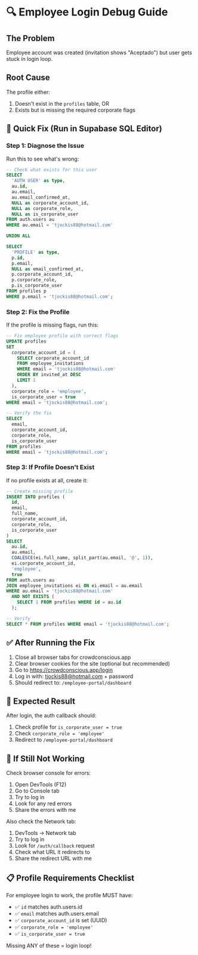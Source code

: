 # 🔍 Employee Login Debug Guide

## The Problem
Employee account was created (invitation shows "Aceptado") but user gets stuck in login loop.

## Root Cause
The profile either:
1. Doesn't exist in the `profiles` table, OR
2. Exists but is missing the required corporate flags

## 🔧 Quick Fix (Run in Supabase SQL Editor)

### Step 1: Diagnose the Issue
Run this to see what's wrong:

```sql
-- Check what exists for this user
SELECT 
  'AUTH USER' as type,
  au.id,
  au.email,
  au.email_confirmed_at,
  NULL as corporate_account_id,
  NULL as corporate_role,
  NULL as is_corporate_user
FROM auth.users au
WHERE au.email = 'tjockis88@hotmail.com'

UNION ALL

SELECT 
  'PROFILE' as type,
  p.id,
  p.email,
  NULL as email_confirmed_at,
  p.corporate_account_id,
  p.corporate_role,
  p.is_corporate_user
FROM profiles p
WHERE p.email = 'tjockis88@hotmail.com';
```

### Step 2: Fix the Profile
If the profile is missing flags, run this:

```sql
-- Fix employee profile with correct flags
UPDATE profiles
SET 
  corporate_account_id = (
    SELECT corporate_account_id 
    FROM employee_invitations 
    WHERE email = 'tjockis88@hotmail.com' 
    ORDER BY invited_at DESC 
    LIMIT 1
  ),
  corporate_role = 'employee',
  is_corporate_user = true
WHERE email = 'tjockis88@hotmail.com';

-- Verify the fix
SELECT 
  email,
  corporate_account_id,
  corporate_role,
  is_corporate_user
FROM profiles
WHERE email = 'tjockis88@hotmail.com';
```

### Step 3: If Profile Doesn't Exist
If no profile exists at all, create it:

```sql
-- Create missing profile
INSERT INTO profiles (
  id,
  email,
  full_name,
  corporate_account_id,
  corporate_role,
  is_corporate_user
)
SELECT 
  au.id,
  au.email,
  COALESCE(ei.full_name, split_part(au.email, '@', 1)),
  ei.corporate_account_id,
  'employee',
  true
FROM auth.users au
JOIN employee_invitations ei ON ei.email = au.email
WHERE au.email = 'tjockis88@hotmail.com'
  AND NOT EXISTS (
    SELECT 1 FROM profiles WHERE id = au.id
  );

-- Verify
SELECT * FROM profiles WHERE email = 'tjockis88@hotmail.com';
```

## ✅ After Running the Fix

1. Close all browser tabs for crowdconscious.app
2. Clear browser cookies for the site (optional but recommended)
3. Go to https://crowdconscious.app/login
4. Log in with: tjockis88@hotmail.com + password
5. Should redirect to: `/employee-portal/dashboard`

## 🎯 Expected Result

After login, the auth callback should:
1. Check profile for `is_corporate_user = true`
2. Check `corporate_role = 'employee'`
3. Redirect to `/employee-portal/dashboard`

## 🐛 If Still Not Working

Check browser console for errors:
1. Open DevTools (F12)
2. Go to Console tab
3. Try to log in
4. Look for any red errors
5. Share the errors with me

Also check the Network tab:
1. DevTools → Network tab
2. Try to log in
3. Look for `/auth/callback` request
4. Check what URL it redirects to
5. Share the redirect URL with me

## 📋 Profile Requirements Checklist

For employee login to work, the profile MUST have:
- ✅ `id` matches auth.users.id
- ✅ `email` matches auth.users.email
- ✅ `corporate_account_id` is set (UUID)
- ✅ `corporate_role = 'employee'`
- ✅ `is_corporate_user = true`

Missing ANY of these = login loop!

